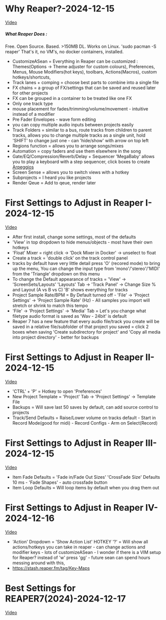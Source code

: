 # Why Reaper?-2024-12-15
[Video](https://www.youtube.com/watch?v=PJrN23efnbw&ab_channel=REAPERMania)
##### What Reaper Does :
Free. Open Source. Based. >150MB DL. Works on Linux.
'sudo pacman -S reaper' That's it, no VM's, no docker containers, installed.
- CustomizeASean = Everything in Reaper can be customized : Themes(Options -> Theme adjuster for custom colours), Preferences, Menus, Mouse Modifiers(hot keys), toolbars, Actions(Macros), custom hotkeys/shortcuts, 
- Track lanes + comping = choose best parts to combine into a single file
- FX chains = a group of FX/settings that can be saved and reused later for other projects
- FX can be grouped in a container to be treated like one FX
- Only one track type 
- mouse placement for fades/trimming/volume/movement - intuitive instead of a modifier
- Pre Fader Envelopes - wave form editing
- you can copy multiple audio inputs between projects easily
- Track Folders = similar to a bus, route tracks from children to parent tracks, allows you to change multiple tracks as a single unit, hold 'SHIFT' to change just one - can 'hide/show' with arrow on top left
- Regions function = allows you to arrange songs/mixes
- Automation = copy faders and use them elsewhere in the song
- Gate/EQ/Compression/Reverb/Delay + Sequencer 'MegaBaby' allows you to play a keyboard with a step sequencer, click boxes to create [Arpeggios](https://en.wikipedia.org/wiki/Arpeggio)
- Screen Sense = allows you to switch views with a hotkey
- Subprojects = I heard you like projects
- Render Qeue = Add to qeue, render later
# First Settings to Adjust in Reaper I-2024-12-15
[Video](https://www.youtube.com/watch?v=mL1aUJuODt8&list=PLM0xHqxaiT68QXHwmlkQgbJc7OpWaNTS-&ab_channel=REAPERMania)
- After first install, change some settings, most of the defaults 
- 'View' in top dropdown to hide menus/objects - most have their own hotkeys
- 'Float' Mixer = right click -> 'Dock Mixer in Docker' -> unselect to float
- Create a track = 'double click' on the track control panel
- tracks by default have very little detail press 'O' (recored mode) to bring up the menu, You can change the input type from 'mono'/'stereo'/'MIDI' from the 'Triangle' dropdown on this menu
- To change the Default appearance of tracks = 'View' -> 'ScreenSets/Layouts' 'Layouts' Tab -> 'Track Panel' -> Change Size % and Layout (A vs B vs C) 'B' shows everything for tracks
- Project Sample Rate/BPM = By Default turned off - 'File' -> 'Project Settings' -> 'Project Sample Rate' (Hz) - All samples you import will stretch or shrink to match this tempo
-  'File' -> 'Project Settings' -> 'Media' Tab = Let's you change what filetype audio format is saved as 'Wav - 24bit' is default
- Reaper 7 has a new feature that every audio file/track you create will be saved in a relative file/subfolder of that project you saved = click 2 boxes when saving 'Create subdirectory for project' and 'Copy all media into project directory' - better for backups
# First Settings to Adjust in Reaper II-2024-12-15
[Video](https://www.youtube.com/watch?v=3WEsAiop89w&list=PLM0xHqxaiT68QXHwmlkQgbJc7OpWaNTS-&index=2&ab_channel=REAPERMania)
- 'CTRL' + 'P' = Hotkey to open 'Preferences'
- New Project Template = 'Project' Tab -> 'Project Settings' -> Template File
- Backups = Will save last 50 saves by default, can add source control to projects
- Track/Send Defaults = Raise/Lower volume on tracks default - Start in Record Mode(good for midi) - Record Configs - Arm on Select(Record)
# First Settings to Adjust in Reaper III-2024-12-15
[Video](https://www.youtube.com/watch?v=azIbd6Jnz8w&list=PLM0xHqxaiT68QXHwmlkQgbJc7OpWaNTS-&index=3&ab_channel=REAPERMania)
- Item Fade Defaults = 'Fade in/Fade Out Sizes' 'CrossFade Size' Defaults 10 ms - 'Fade Shapes' - auto crossfade button
- Item Loop Defaults = Will loop items by default when you drag them out
# First Settings to Adjust in Reaper IV-2024-12-16
[Video](https://www.youtube.com/watch?v=Mm-BuE2muOU&list=PLM0xHqxaiT68QXHwmlkQgbJc7OpWaNTS-&index=4&ab_channel=REAPERMania)
- 'Action' Dropdown = 'Show Action List' HOTKEY '?' = Will show all actions/hotkeys you can take in reaper - can change actions and modifier keys - lots of customizeASean - I wonder if there is a VIM setup for Reaper? instead of 'w' press 'gg' - future sean can spend hours messing around with this, 
- https://stash.reaper.fm/tag/Key-Maps 
# Best Settings for REAPER7(2024)-2024-12-17
[Video](https://www.youtube.com/watch?v=1WhAblK8z2U&ab_channel=Reapertips%7CAlejandro)
